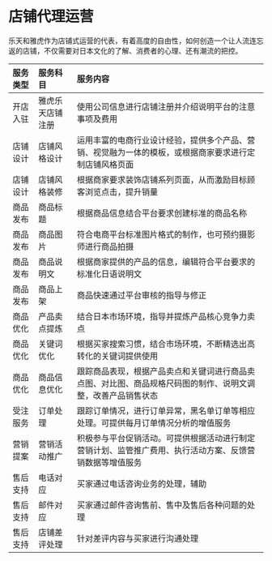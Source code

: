 # 店铺代理运营



乐天和雅虎作为店铺式运营的代表，有着高度的自由性，如何创造一个让人流连忘返的店铺，不仅需要对日本文化的了解、消费者的心理、还有潮流的把控。

| 服务类型 | 服务科目 | 服务内容 |
| :--- | :--- | :--- |
| 开店入驻 | 雅虎乐天店铺注册 | 使用公司信息进行店铺注册并介绍说明平台的注意事项及费用 |
| 店铺设计 | 店铺风格设计 | 运用丰富的电商行业设计经验，提供多个产品、营销、视觉融为一体的模板，或根据商家要求进行定制店铺风格页面 |
| 店铺设计 | 店铺风格装修 | 根据商家要求装饰店铺系列页面，从而激励目标顾客浏览点击，提升销量 |
| 商品发布 | 商品标题 | 根据商品信息结合平台要求创建标准的商品名称 |
| 商品发布 | 商品图片 | 符合电商平台标准图片格式的制作，也可预约摄影师进行商品拍摄 |
| 商品发布 | 商品说明文 | 根据商家提供的产品的信息，编辑符合平台要求的标准化日语说明文 |
| 商品发布 | 商品上架 | 商品快速通过平台审核的指导与修正 |
| 商品优化 | 产品卖点提炼 | 结合日本市场环境，指导并提炼产品核心竞争力卖点 |
| 商品优化 | 关键词优化 | 根据买家搜索习惯，结合市场环境，不断精选出高转化的关键词提供使用 |
| 商品优化 | 商品信息优化 | 跟踪商品表现，根据产品卖点和关键词进行商品卖点图、对比图、商品规格尺码图的制作、说明文调整，改善产品销售状态 |
| 受注服务 | 订单处理 | 跟踪订单情况，进行订单异常，黑名单订单等相应处理。可提供每月订单情况分析的增值服务 |
| 营销提案 | 营销活动推广 | 积极参与平台促销活动。可提供根据活动进行制定营销计划、监管推广费用、执行活动方案、反馈营销数据等增值服务 |
| 售后支持 | 电话对应 | 买家通过电话咨询业务的处理，辅助 |
| 售后支持 | 邮件对应 | 买家通过邮件咨询售前、售中及售后各种问题的处理 |
| 售后支持 | 店铺差评处理 | 针对差评内容与买家进行沟通处理 |

